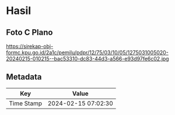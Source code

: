 # Hasil

## Foto C Plano

https://sirekap-obj-formc.kpu.go.id/2a1c/pemilu/pdpr/12/75/03/10/05/1275031005020-20240215-010215--bac53310-dc83-44d3-a566-e93d97fe6c02.jpg


## Metadata

| Key        | Value               |
| ---------- | ------------------- |
| Time Stamp | 2024-02-15 07:02:30 |



